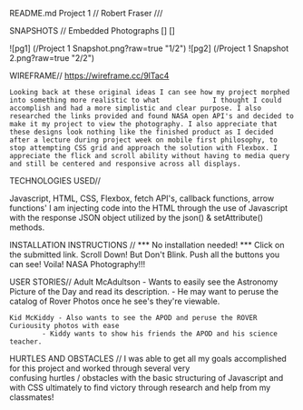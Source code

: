 
README.md
Project 1 // Robert Fraser ///


SNAPSHOTS //
Embedded Photographs []   []

![pg1] (/Project 1 Snapshot.png?raw=true "1/2")
![pg2] (/Project 1 Snapshot 2.png?raw=true "2/2")



WIREFRAME//
https://wireframe.cc/9lTac4

	Looking back at these original ideas I can see how my project morphed into something more realistic to what 			I thought I could accomplish and had a more simplistic and clear purpose. I also researched the links provided and found NASA open API's and decided to make it my project to view the photography. I also appreciate that these designs look nothing like the finished product as I decided after a lecture during project week on mobile first philosophy, to stop attempting CSS grid and approach the solution with Flexbox. I appreciate the flick and scroll ability without having to media query and still be centered and responsive across all displays. 


TECHNOLOGIES USED//

Javascript, HTML, CSS, Flexbox, fetch API's, callback functions, arrow functions'
	I am injecting code into the HTML through the use of Javascript with the response JSON object utilized 
	by the json() & setAttribute() methods.

INSTALLATION INSTRUCTIONS //
 *** No installation needed! ***
	Click on the submitted link.
	Scroll Down! But Don't Blink.
	Push all the buttons you can see!
	Voila! NASA Photography!!!


USER STORIES//
	Adult McAdultson - Wants to easily see the Astronomy Picture of the Day and read its description. 
	  		- He may want to peruse the catalog of Rover Photos once he see's they're viewable.

	Kid McKiddy - Also wants to see the APOD and peruse the ROVER Curiousity photos with ease
	   	    - Kiddy wants to show his friends the APOD and his science teacher.

HURTLES AND  OBSTACLES //
	I was able to get all my goals accomplished for this project and worked through several very 		
 	confusing hurtles / obstacles with the basic structuring of Javascript and with CSS ultimately to find 
	victory through research and help from my classmates! 
	
